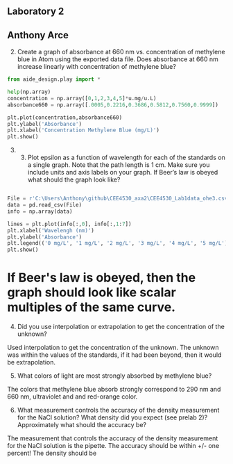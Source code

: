 ## Laboratory 2
## Anthony Arce
2. Create a graph of absorbance at 660 nm vs. concentration of methylene blue in Atom using the exported data file. Does absorbance at 660 nm increase linearly with concentration of methylene blue?



```python
from aide_design.play import *

help(np.array)
concentration = np.array([0,1,2,3,4,5]*u.mg/u.L)
absorbance660 = np.array([.0005,0.2216,0.3686,0.5812,0.7560,0.9999])

plt.plot(concentration,absorbance660)
plt.ylabel('Absorbance')
plt.xlabel('Concentration Methylene Blue (mg/L)')
plt.show()
```
3. 3)	Plot epsilon as a function of wavelength for each of the standards on a single graph. Note that the path length is 1 cm. Make sure you include units and axis labels on your graph. If Beer’s law is obeyed what should the graph look like?

```python

File = r'C:\Users\Anthony\github\CEE4530_axa2\CEE4530_Lab1data_ohe3.csv'
data = pd.read_csv(File)
info = np.array(data)

lines = plt.plot(info[:,0], info[:,1:7])
plt.xlabel('Wavelengh (nm)')
plt.ylabel('Absorbance')
plt.legend(('0 mg/L', '1 mg/L', '2 mg/L', '3 mg/L', '4 mg/L', '5 mg/L'), loc ='upper right')
plt.show()

```

# If Beer's law is obeyed, then the graph should look like scalar multiples of the same curve.

4. Did you use interpolation or extrapolation to get the concentration of the unknown?

Used interpolation to get the concentration of the unknown. The unknown was within the values of the standards, if it had been beyond, then it would be extrapolation.

5. What colors of light are most strongly absorbed by methylene blue?

The colors that methylene blue absorb strongly correspond to 290 nm and 660 nm,
ultraviolet and and red-orange color.

6. What measurement controls the accuracy of the density measurement for the NaCl solution? What density did you expect (see prelab 2)? Approximately what should the accuracy be? 	

The measurement that controls the accuracy of the density measurement for the NaCl solution is the pipette. The accuracy should be within +/- one percent! The density should be
